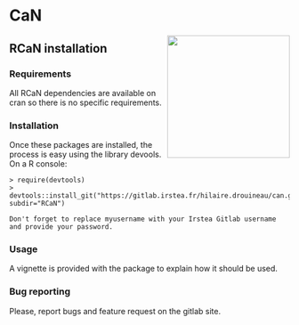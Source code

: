 # CaN
<img src="RCaN/man/figures/logo.png" align="right" width="220" />

## RCaN installation
### Requirements
All RCaN dependencies are available on cran so there is no specific requirements. 

### Installation
Once these packages are installed, the process is easy using the library devools. On a R console:

    > require(devtools)
    > devtools::install_git("https://gitlab.irstea.fr/hilaire.drouineau/can.git", subdir="RCaN")
    
    Don't forget to replace myusername with your Irstea Gitlab username and provide your password.
    
### Usage
A vignette is provided with the package to explain how it should be used.

### Bug reporting
Please, report bugs and feature request on the gitlab site.


